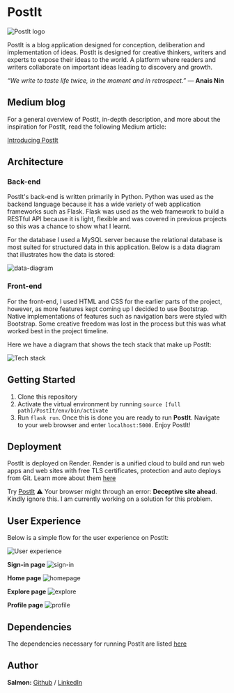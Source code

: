# PostIt

![PostIt logo](/assets/POSTIT.png)

PostIt is a blog application designed for conception, deliberation and implementation of ideas. PostIt is designed for creative thinkers, writers and experts to expose their ideas to the world. A platform where readers and writers collaborate on important ideas leading to discovery and growth.

*“We write to taste life twice, in the moment and in retrospect.”*
― **Anais Nin**

## Medium blog

For a general overview of PostIt, in-depth description, and more about the inspiration for PostIt, read the following Medium article: 

[Introducing PostIt](https://medium.com/@salmonmbuchi/introducing-postit-blog-application-783055413de5)

## Architecture

### Back-end

PostIt's back-end is written primarily in Python. Python was used as the backend language because it has a wide variety of web application frameworks such as Flask. Flask was used as the web framework to build a RESTful API because it is light, flexible and was covered in previous projects so this was a chance to show what I learnt.

For the database I used a MySQL server because the relational database is most suited for structured data in this application. Below is a data diagram that illustrates how the data is stored: 

![data-diagram](/assets/postit_data_diagram.drawio.png)

### Front-end

For the front-end, I used HTML and CSS for the earlier parts of the project, however, as more features kept coming up I decided to use Bootstrap. Native implementations of features such as navigation bars were styled with Bootstrap. Some creative freedom was lost in the process but this was what worked best in the project timeline.

Here we have a diagram that shows the tech stack that make up PostIt:

![Tech stack](./assets/PostIt_tech_stack.png)

## Getting Started

1. Clone this repository
2. Activate the virtual environment by running `source [full path]/PostIt/env/bin/activate`
3. Run `flask run`. Once this is done you are ready to run **PostIt**. Navigate to your web browser and enter `localhost:5000`. Enjoy PostIt!

## Deployment

PostIt is deployed on Render. Render is a unified cloud to build and run web apps and web sites with free TLS certificates, protection and auto deploys from Git. Learn more about them [here](https://render.com/)

Try [PostIt](https://postit-web-app.onrender.com)
:warning: Your browser might through an error: **Deceptive site ahead**. Kindly ignore this. I am currently working on a solution for this problem.

## User Experience

Below is a simple flow for the user experience on PostIt:

![User experience](/assets/PostIt%20user%20xp.png)

**Sign-in page**
![sign-in](/assets/Sign-in.png)

**Home page**
![homepage](/assets/Home-page.png)

**Explore page**
![explore](/assets/Explore-page.png)

**Profile page**
![profile](/assets/Profile-page.png)

## Dependencies

The dependencies necessary for running PostIt are listed [here](requirements.txt)

## Author

**Salmon:** [Github](https://github.com/SalmonMbuchi) / [LinkedIn](https://www.linkedin.com/in/salmon-mbuchi/)
